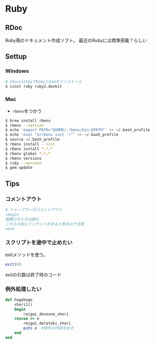 # Ruby
## RDoc
Ruby用のドキュメント作成ソフト。
最近のRubyには標準搭載？らしい
## Settup
### Windows
```bash
# ChocolateyでRubyとGemをインストール
$ cinst ruby ruby2.devkit
```
### Mac
- `rbenv`をつかう

```bash
$ brew install rbenv
$ rbenv --version
$ echo 'export PATH="$HOME/.rbenv/bin:$PATH"' >> ~/.bash_profile
$ echo 'eval "$(rbenv init -)"' >> ~/.bash_profile
$ source ~/.bash_profile
$ rbenv install --list
$ rbenv install *.*.*
$ rbenv global *.*.*
$ rbenv versions
$ ruby --version
$ gem update
```


## Tips
### コメントアウト
```rb
# シャープで一行コメントアウト
=begin
複数行のときは囲む
これらの前にインデントがあると死ぬので注意
=end
```

### スクリプトを途中で止めたい
exitメソッドを使う。
```rb
exit(0)
```
exitの引数は終了時のコード

### 例外処理したい
```rb
def hogehoge
	shori1()
	begin
		reigai_desouna_shori
	rescue => e
		reigai_detatoki_shori
		puts e	#例外の内容を出す
	end
end
```
